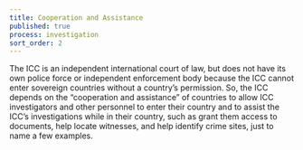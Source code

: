 ```yaml
---
title: Cooperation and Assistance
published: true
process: investigation
sort_order: 2
---
```



The ICC is an independent international court of law, but does not have its own police force or independent enforcement body because the ICC cannot enter sovereign countries without a country’s permission. So, the ICC depends on the “cooperation and assistance” of countries to allow ICC investigators and other personnel to enter their country and to assist the ICC’s investigations while in their country, such as grant them access to documents, help locate witnesses, and help identify crime sites, just to name a few examples.